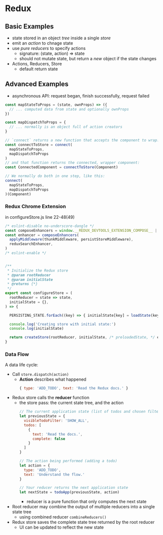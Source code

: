 # Redux

## Basic Examples
- state stored in an object *tree* inside a single *store*
- emit an *action* to chnage state
- use *pure reducers* to specify actions
  - signature: (state, action) => state
  - should not mutate state, but return a *new* object if the state changes
- Actions, Reducers, Store
  - default return state

## Advanced Examples
- asynchronous API: request began, finish successfully, request failed

```javascript
const mapStateToProps = (state, ownProps) => ({
  // ... computed data from state and optionally ownProps
})

const mapDispatchToProps = {
  // ... normally is an object full of action creators
}

// `connect` returns a new function that accepts the component to wrap:
const connectToStore = connect(
  mapStateToProps,
  mapDispatchToProps
)
// and that function returns the connected, wrapper component:
const ConnectedComponent = connectToStore(Component)

// We normally do both in one step, like this:
connect(
  mapStateToProps,
  mapDispatchToProps
)(Component)
```

### Redux Chrome Extension
in configureStore.js line 22-48(49)
```javascript
/* eslint-disable no-underscore-dangle */
const composeEnhancers = window.__REDUX_DEVTOOLS_EXTENSION_COMPOSE__ || compose
const enhancer = composeEnhancers(
  applyMiddleware(thunkMiddleware, persistStoreMiddleware),
  reduxSearchEnhancer,
)
/* eslint-enable */


/**
 * Initialize the Redux store
 * @param rootReducer
 * @param initialState
 * @returns {*}
 */
export const configureStore = (
  rootReducer = state => state,
  initialState = {},
) => {

  PERSISTING_STATE.forEach((key) => { initialState[key] = loadState(key) })

  console.log('Creating store with initial state:')
  console.log(initialState)

  return createStore(rootReducer, initialState, /* preloadedState, */ enhancer)
}
```

### Data Flow
A data life cycle:
- Call `store.dispatch(action)`
  - **Action** describes what happened
    ```javascript
    { type: 'ADD_TODO', text: 'Read the Redux docs.' }
    ```
- Redux store calls the **reducer** function
  - the store pass: the current state tree, and the action
    ```javascript
    // The current application state (list of todos and chosen filter)
    let previousState = {
      visibleTodoFilter: 'SHOW_ALL',
      todos: [
        {
          text: 'Read the docs.',
          complete: false
        }
      ]
    }
    
    // The action being performed (adding a todo)
    let action = {
      type: 'ADD_TODO',
      text: 'Understand the flow.'
    }
    
    // Your reducer returns the next application state
    let nextState = todoApp(previousState, action)
    ```
    - reducer is a pure function that only computes the next state
- Root reducer may combine the output of multiple reducers into a single state tree
  - using combined reducer `combineReducers()`
- Redux store saves the complete state tree returned by the root reducer
  - UI can be updated to reflect the new state
